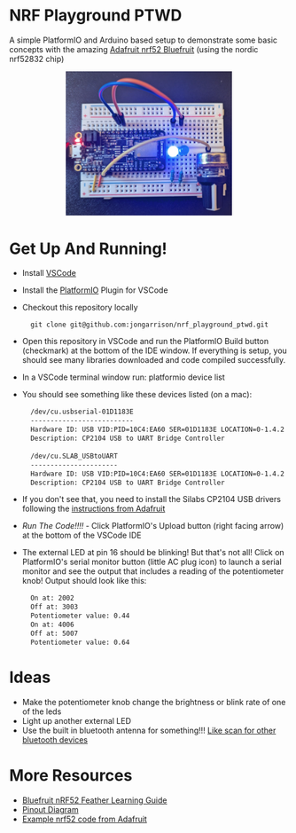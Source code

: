 # NRF Playground PTWD

A simple PlatformIO and Arduino based setup to demonstrate some basic concepts with the amazing [Adafruit nrf52 Bluefruit](https://learn.adafruit.com/bluefruit-nrf52-feather-learning-guide/introduction) (using the nordic nrf52832 chip)

<div style="text-align: center; width: 100%;">
    <img style="max-width: 300px;" src="notes/board_pic.png" />
</div>

# Get Up And Running!

* Install [VSCode](https://code.visualstudio.com/download)
* Install the [PlatformIO](https://platformio.org/) Plugin for VSCode
* Checkout this repository locally

        git clone git@github.com:jongarrison/nrf_playground_ptwd.git

* Open this repository in VSCode and run the PlatformIO Build button (checkmark) at the bottom of the IDE window. If everything is setup, you should see many libraries downloaded and code compiled successfully.
* In a VSCode terminal window run:
    platformio device list
* You should see something like these devices listed (on a mac):

        /dev/cu.usbserial-01D1183E
        --------------------------
        Hardware ID: USB VID:PID=10C4:EA60 SER=01D1183E LOCATION=0-1.4.2
        Description: CP2104 USB to UART Bridge Controller

        /dev/cu.SLAB_USBtoUART
        ----------------------
        Hardware ID: USB VID:PID=10C4:EA60 SER=01D1183E LOCATION=0-1.4.2
        Description: CP2104 USB to UART Bridge Controller
* If you don't see that, you need to install the Silabs CP2104 USB drivers following the [instructions from Adafruit](https://learn.adafruit.com/bluefruit-nrf52-feather-learning-guide/arduino-board-setup#2-dot-1-download-and-install-cp2104-driver-nrf52832-2860615)
* *Run The Code!!!!* - Click PlatformIO's Upload button (right facing arrow) at the bottom of the VSCode IDE 
* The external LED at pin 16 should be blinking! But that's not all!  Click on PlatformIO's serial monitor button (little AC plug icon) to launch a serial monitor and see the output that includes a reading of the potentiometer knob! Output should look like this:

        On at: 2002
        Off at: 3003
        Potentiometer value: 0.44
        On at: 4006
        Off at: 5007
        Potentiometer value: 0.64

# Ideas

* Make the potentiometer knob change the brightness or blink rate of one of the leds
* Light up another external LED
* Use the built in bluetooth antenna for something!!! [Like scan for other bluetooth devices](https://github.com/adafruit/Adafruit_nRF52_Arduino/blob/master/libraries/Bluefruit52Lib/examples/Central/central_scan/central_scan.ino)

# More Resources

* [Bluefruit nRF52 Feather Learning Guide](https://learn.adafruit.com/bluefruit-nrf52-feather-learning-guide)
* [Pinout Diagram](https://cdn-learn.adafruit.com/assets/assets/000/046/210/original/Feather_NRF52_Pinout_v1.2.pdf?1504807075)
* [Example nrf52 code from Adafruit](https://github.com/adafruit/Adafruit_nRF52_Arduino/tree/master/libraries/Bluefruit52Lib/examples)
